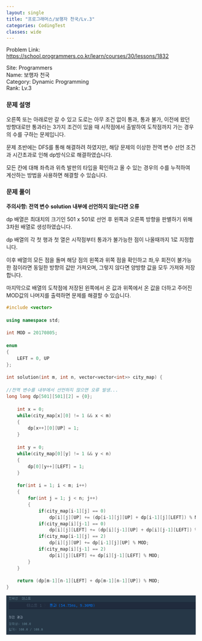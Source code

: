 ```yaml
---
layout: single
title: "프로그래머스/보행자 천국/Lv.3"
categories: CodingTest
classes: wide
---
```


Problem Link: <https://school.programmers.co.kr/learn/courses/30/lessons/1832>

Site: Programmers   
Name: 보행자 천국   
Category: Dynamic Programming     
Rank: Lv.3

### 문제 설명

오른쪽 또는 아래로만 갈 수 있고 도로는 아무 조건 없이 통과, 통과 불가, 이전에 왔던 방향대로만 통과라는 3가지 조건이 있을 때 시작점에서 출발하여 도착점까지 가는 경우의 수를 구하는 문제입니다.

문제 초반에는 DFS를 통해 해결하려 하였지만, 해당 문제의 이상한 전역 변수 선언 조건과 시간초과로 인해 dp방식으로 해결하였습니다.

모든 칸에 대해 좌측과 위측 발판의 타입을 확인하고 올 수 있는 경우의 수를 누적하여 계산하는 방법을 사용하면 해결할 수 있습니다.

### 문제 풀이

**주의사항: 전역 변수 solution 내부에 선언하지 않는다면 오류**

dp 배열은 최대치의 크기인 501 x 501로 선언 후 왼쪽과 오른쪽 방향을 판별하기 위해 3차원 배열로 생성하였습니다.

dp 배열의 각 첫 행과 첫 열은 시작점부터 통과가 불가능한 점이 나올때까지 1로 지정합니다.

이후 배열의 모든 점을 돌며 해당 점의 왼쪽과 위쪽 점을 확인하고 좌,우 회전이 불가능한 점이라면 동일한 방향의 값만 가져오며, 그렇지 않다면 양방향 값을 모두 가져와 저장합니다.

마지막으로 배열의 도착점에 저장된 왼쪽에서 온 값과 위쪽에서 온 값을 더하고 주어진 MOD값의 나머지를 출력하면 문제를 해결할 수 있습니다.

```cpp
#include <vector>

using namespace std;

int MOD = 20170805;

enum
{
    LEFT = 0, UP
};

int solution(int m, int n, vector<vector<int>> city_map) {

//전역 변수를 내부에서 선언하지 않으면 오류 발생...
long long dp[501][501][2] = {0};

    int x = 0;
    while(city_map[x][0] != 1 && x < m)
    {
        dp[x++][0][UP] = 1;
    }

    int y = 0;
    while(city_map[0][y] != 1 && y < n)
    {
        dp[0][y++][LEFT] = 1;
    }

    for(int i = 1; i < m; i++)
    {
        for(int j = 1; j < n; j++)
        {
            if(city_map[i-1][j] == 0)
                dp[i][j][UP] += (dp[i-1][j][UP] + dp[i-1][j][LEFT]) % MOD;
            if(city_map[i][j-1] == 0)
                dp[i][j][LEFT] += (dp[i][j-1][UP] + dp[i][j-1][LEFT]) % MOD;
            if(city_map[i-1][j] == 2)
                dp[i][j][UP] += dp[i-1][j][UP] % MOD;
            if(city_map[i][j-1] == 2)
                dp[i][j][LEFT] += dp[i][j-1][LEFT] % MOD;
        }
    }

    return (dp[m-1][n-1][LEFT] + dp[m-1][n-1][UP]) % MOD;
}
```

![프로그래머스보행자천국](/assets/images/CodingTest/프로그래머스보행자천국.PNG)
